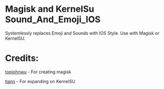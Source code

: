 # Magisk and KernelSu Sound_And_Emoji_IOS

Systemlessly replaces Emoji and Sounds with IOS Style. Use with Magisk or KernelSU.

# Credits:

[topjohnwu](https://github.com/topjohnwu) - For creating magisk

[tiann](https://github.com/tiann) - For expanding on KernelSU
